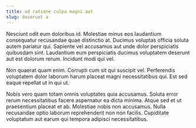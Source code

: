 ```yaml
---
title: ad ratione culpa magni aut
slug: deserunt a
---
```


Nesciunt odit eum doloribus id. Molestiae minus eos laudantium consequatur recusandae quae distinctio at. Ducimus voluptas officia soluta autem pariatur qui. Sapiente vel accusamus aut unde dolor perspiciatis quibusdam sint. Laudantium eum perspiciatis ducimus voluptatem deserunt aut est dolorum rerum. Incidunt modi qui vel.

Non quaerat quam enim. Corrupti cum sit qui suscipit vel. Perferendis voluptatem dolor laborum harum placeat magni necessitatibus qui. Est sed eaque repellat ut in qui ut.

Nobis vero quam totam omnis voluptates quia accusamus. Soluta error rerum necessitatibus facere aspernatur ea dicta minima. Atque sed et ut praesentium placeat et ab. Molestiae nobis non accusamus. Nulla recusandae optio laborum reprehenderit non non facilis. Cupiditate voluptatum aut earum qui tempora adipisci necessitatibus.
